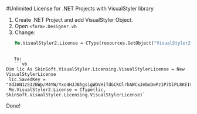 #Unlimited License for .NET Projects with VisualStyler library

1. Create .NET Project and add VisualStyler Object.
2. Open `<form>.Designer.vb`
3. Change:
   ```vb
   Me.VisualStyler2.License = CType(resources.GetObject("VisualStyler2.License"), SkinSoft.VisualStyler.Licensing.VisualStylerLicense)
```

   To:
   ```vb
Dim lic As SkinSoft.VisualStyler.Licensing.VisualStylerLicense = New VisualStylerLicense
 lic.SavedKey = "XdJAN1zS32BWp/M4YW/Yxo4HJJBhgsigWDVHiTdGCKOlrhAWCxJeboDwPz1P7DiPL8KEIvefgEEawUcE6hwOCKVh5uefjo1qT05YGEiob0z5Y1jQPmsjdZjE3WeQDRVzhWHUlItIuojpQeIc6q981hAjzNqEVG2t"
 Me.VisualStyler2.License = CType(lic, SkinSoft.VisualStyler.Licensing.VisualStylerLicense)`
```
 Done!
